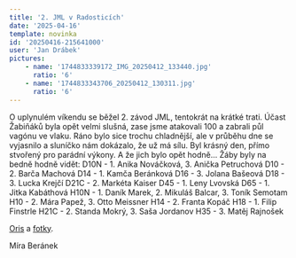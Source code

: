 ```yaml
---
title: '2. JML v Radosticích'
date: '2025-04-16'
template: novinka
id: '20250416-215641000'
user: 'Jan Drábek'
pictures:
    - name: '1744833339172_IMG_20250412_133440.jpg'
      ratio: '6'
    - name: '1744833343706_20250412_130311.jpg'
      ratio: '6'
---
```

O uplynulém víkendu se běžel 2. závod JML, tentokrát na krátké trati. Účast Žabiňáků byla opět velmi slušná, zase jsme atakovali 100 a zabrali půl vagónu ve vlaku. Ráno bylo sice trochu chladnější, ale v průběhu dne se vyjasnilo a sluníčko nám dokázalo, že už má sílu. Byl krásný den, přímo stvořený pro parádní výkony. A že jich bylo opět hodně...  Žáby byly na bedně hodně vidět:
D10N - 1. Anika Nováčková, 3. Anička Petruchová
D10 - 2. Barča Machová
D14 - 1. Kamča Beránková
D16 - 3. Jolana Bašeová
D18 - 3. Lucka Krejčí
D21C - 2. Markéta Kaiser
D45 - 1. Leny Lvovská
D65 - 1. Jitka Kabáthová
H10N - 1. Daník Marek, 2. Mikuláš Balcar, 3. Toník Semotam
H10 - 2. Mára Papež, 3. Otto Meissner
H14 - 2. Franta Kopáč
H18 - 1. Filip Finstrle
H21C - 2. Standa Mokrý, 3. Saša Jordanov
H35 - 3. Matěj Rajnošek

[Oris](https://oris.orientacnisporty.cz/Zavod?id=8967) a [fotky](https://eu.zonerama.com/SKBrnoZabovresky/Album/13112317).

Míra Beránek
